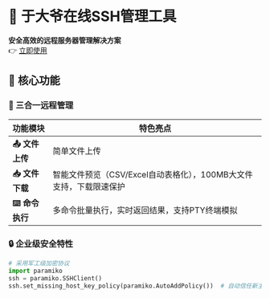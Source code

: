 # 🔌 于大爷在线SSH管理工具

​**安全高效的远程服务器管理解决方案**​  
👉 [立即使用](https://www.yudaye.site/ssh)  

## 🌟 核心功能

### 🚀 三合一远程管理
| 功能模块       | 特色亮点                                                                 |
|----------------|--------------------------------------------------------------------------|
| ​**📤 文件上传**​ | 简单文件上传                             |
| ​**📥 文件下载**​ | 智能文件预览（CSV/Excel自动表格化），100MB大文件支持，下载限速保护        |
| ​**⌨️ 命令执行**​ | 多命令批量执行，实时返回结果，支持PTY终端模拟                            |

### 🔒 企业级安全特性
```python
# 采用军工级加密协议
import paramiko
ssh = paramiko.SSHClient()
ssh.set_missing_host_key_policy(paramiko.AutoAddPolicy())  # 自动信任新主机密钥